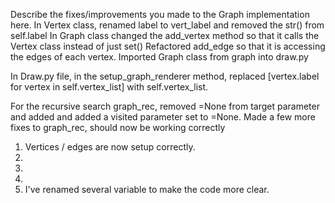 Describe the fixes/improvements you made to the Graph implementation here.
In Vertex class, renamed label to vert_label and removed the str() from self.label
In Graph class changed the add_vertex method so that it calls the Vertex class instead of just set()
Refactored add_edge so that it is accessing the edges of each vertex.
Imported Graph class from graph into draw.py

In Draw.py file, in the setup_graph_renderer method, replaced [vertex.label for vertex in self.vertex_list] with self.vertex_list.

For the recursive search graph_rec, removed =None from target parameter and added and added a visited parameter set to =None.  Made a few more fixes to graph_rec, should now be working correctly

1. Vertices / edges are now setup correctly.
2. 
3. 
4. 
5. I've renamed several variable to make the code more clear.